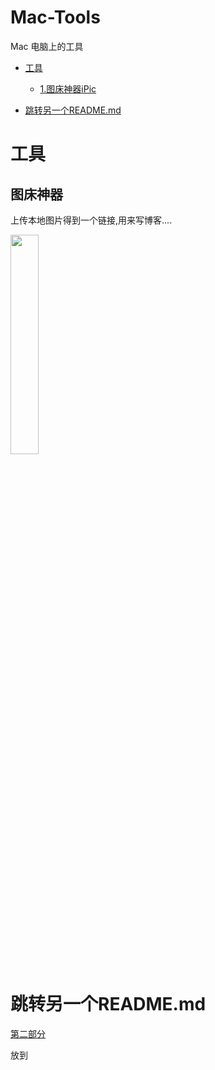 # Mac-Tools
Mac 电脑上的工具

- [工具](#工具)
  - [1.图床神器iPic](#图床神器)

- [跳转另一个README.md](#跳转另一个README.md)


# 工具
## 图床神器

上传本地图片得到一个链接,用来写博客....

<img src="https://ws4.sinaimg.cn/large/006tNc79gy1fiuvdo0t0hj30dg0co0t3.jpg" width=30% />






# 跳转另一个README.md
[第二部分](https://github.com/CoderLanni/Mac-Tools/blob/master/part2.md) 









放到
